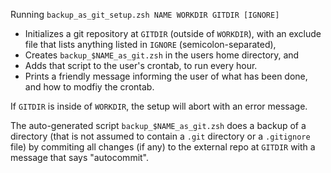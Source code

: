 Running `backup_as_git_setup.zsh NAME WORKDIR GITDIR [IGNORE]` 
- Initializes a git repository at `GITDIR` (outside of `WORKDIR`), with an exclude file that lists anything listed in `IGNORE` (semicolon-separated),
- Creates `backup_$NAME_as_git.zsh` in the users home directory, and
- Adds that script to the user's crontab, to run every hour.
- Prints a friendly message informing the user of what has been done, and how to modfiy the crontab.

If `GITDIR` is inside of `WORKDIR`, the setup will abort with an error message.

The auto-generated script `backup_$NAME_as_git.zsh` does a backup of a directory (that is not assumed to contain a `.git` directory or a `.gitignore` file) by commiting all changes (if any) to the external repo at `GITDIR` with a message that says "autocommit".
